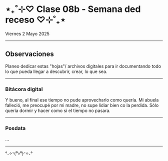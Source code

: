# ⋆₊˚⊹♡ Clase  08b - Semana ded receso  ♡⊹˚₊⋆

Viernes 2 Mayo 2025

***

## Observaciones

<!---Recordar para programar "md" (markdown): 
- https://github.com/adam-p/markdown-here/wiki/Markdown-Cheatsheet 
- https://www.markdownguide.org/basic-syntax/
- El Domingo 30 de marzo cumplí 25... no se porqué me gustaría sentirme orgullosa de ello, que se me reconociera --->

Planeo dedicar estas "hojas"/ archivos digitales para ir documentando todo lo que pueda llegar a descubrir, crear, lo que sea.

***

### Bitácora digital

Y bueno, al final ese tiempo no pude aprovecharlo como quería. Mi abuela falleció, me preocupé por mi madre, no supe lidiar bien co la perdida. Sólo quería dormir y hacer como si el tiempo no pasara.

***

### Posdata

...

***

°˖✧◝(⁰▿⁰)◜✧˖°
